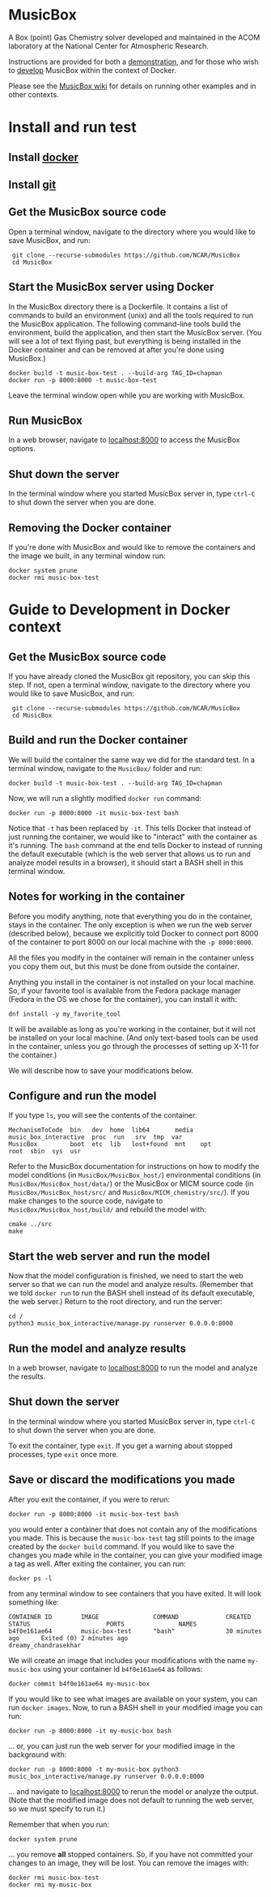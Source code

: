 # MusicBox
A Box (point) Gas Chemistry solver developed and maintained in the ACOM laboratory at the National Center for Atmospheric Research.

Instructions are provided for both a [demonstration](#install-and-run-test), and for those who wish to [develop](#guide-to-development-in-docker-context) MusicBox within the context of Docker.

Please see the [MusicBox wiki](https://wiki.ucar.edu/display/MusicBox/Quick+Start) for details on running other examples and in other contexts.


# Install and run test
## Install [docker](https://www.docker.com/get-started)

## Install [git](https://git-scm.com)

## Get the MusicBox source code
Open a terminal window, navigate to the directory where you would like to save MusicBox, and run:

```
 git clone --recurse-submodules https://github.com/NCAR/MusicBox
 cd MusicBox
```

## Start the MusicBox server using Docker
In the MusicBox directory there is a Dockerfile. It contains a list of commands to build an environment (unix) and all the tools required to run the MusicBox application.  The following command-line tools build the environment, build the application, and then start the MusicBox server. (You will see a lot of text flying past, but everything is being installed in the Docker container and can be removed at after you're done using MusicBox.)

```
docker build -t music-box-test . --build-arg TAG_ID=chapman
docker run -p 8000:8000 -t music-box-test
```

Leave the terminal window open while you are working with MusicBox.

## Run MusicBox

In a web browser, navigate to [localhost:8000](http://localhost:8000) to access the MusicBox options.

## Shut down the server

In the terminal window where you started MusicBox server in, type `ctrl-C` to shut down the server when you are done.

## Removing the Docker container

If you're done with MusicBox and would like to remove the containers and the image we built, in any terminal window run:

```
docker system prune
docker rmi music-box-test
```

# Guide to Development in Docker context

## Get the MusicBox source code

If you have already cloned the MusicBox git repository, you can skip this step. If not, open a terminal window, navigate to the directory where you would like to save MusicBox, and run:

```
 git clone --recurse-submodules https://github.com/NCAR/MusicBox
 cd MusicBox
```

## Build and run the Docker container

We will build the container the same way we did for the standard test. In a terminal window, navigate to the `MusicBox/` folder and run:

```
docker build -t music-box-test . --build-arg TAG_ID=chapman
```

Now, we will run a slightly modified `docker run` command:

```
docker run -p 8000:8000 -it music-box-test bash
```

Notice that `-t` has been replaced by `-it`. This tells Docker that instead of just running the container, we would like to "interact" with the container as it's running. The `bash` command at the end tells Docker to instead of running the default executable (which is the web server that allows us to run and analyze model results in a browser), it should start a BASH shell in this terminal window.

## Notes for working in the container

Before you modify anything, note that everything you do in the container, stays in the container. The only exception is when we run the web server (described below), because we explicitly told Docker to connect port 8000 of the container to port 8000 on our local machine with the `-p 8000:8000`.

All the files you modify in the container will remain in the container unless you copy them out, but this must be done from outside the container.

Anything you install in the container is not installed on your local machine. So, if your favorite tool is available from the Fedora package manager (Fedora in the OS we chose for the container), you can install it with:

```
dnf install -y my_favorite_tool
```

It will be available as long as you're working in the container, but it will not be installed on your local machine. (And only text-based tools can be used in the container, unless you go through the processes of setting up X-11 for the container.)

We will describe how to save your modifications below.

## Configure and run the model

If you type `ls`, you will see the contents of the container:

```
MechanismToCode  bin   dev  home  lib64       media  music_box_interactive  proc  run   srv  tmp  var
MusicBox         boot  etc  lib   lost+found  mnt    opt                    root  sbin  sys  usr
```

Refer to the MusicBox documentation for instructions on how to modify the model conditions (in `MusicBox/MusicBox_host/`) environmental conditions (in `MusicBox/MusicBox_host/data/`) or the MusicBox or MICM source code (in `MusicBox/MusicBox_host/src/` and `MusicBox/MICM_chemistry/src/`). If you make changes to the source code, navigate to `MusicBox/MusicBox_host/build/` and rebuild the model with:

```
cmake ../src
make
```

## Start the web server and run the model

Now that the model configuration is finished, we need to start the web server so that we can run the model and analyze results. (Remember that we told `docker run` to run the BASH shell instead of its default executable, the web server.) Return to the root directory, and run the server:

```
cd /
python3 music_box_interactive/manage.py runserver 0.0.0.0:8000
```

## Run the model and analyze results

In a web browser, navigate to [localhost:8000](http://localhost:8000) to run the model and analyze the results.

## Shut down the server

In the terminal window where you started MusicBox server in, type `ctrl-C` to shut down the server when you are done.

To exit the container, type `exit`. If you get a warning about stopped processes, type `exit` once more.

## Save or discard the modifications you made

After you exit the container, if you were to rerun:

```
docker run -p 8000:8000 -it music-box-test bash
```

you would enter a container that does not contain any of the modifications you made. This is because the `music-box-test` tag still points to the image created by the `docker build` command. If you would like to save the changes you made while in the container, you can give your modified image a tag as well. After exiting the container, you can run:

```
docker ps -l
```

from any terminal window to see containers that you have exited. It will look something like:

```
CONTAINER ID        IMAGE               COMMAND             CREATED             STATUS                     PORTS               NAMES
b4f0e161ae64        music-box-test      "bash"              30 minutes ago      Exited (0) 2 minutes ago                       dreamy_chandrasekhar
```

We will create an image that includes your modifications with the name `my-music-box` using your container id `b4f0e161ae64` as follows:

```
docker commit b4f0e161ae64 my-music-box
```

If you would like to see what images are available on your system, you can run `docker images`. Now, to run a BASH shell in your modified image you can run:

```
docker run -p 8000:8000 -it my-music-box bash
```

... or, you can just run the web server for your modified image in the background with:

```
docker run -p 8000:8000 -t my-music-box python3 music_box_interactive/manage.py runserver 0.0.0.0:8000
```
... and navigate to [localhost:8000](http://localhost:8000) to rerun the model or analyze the output. (Note that the modified image does not default to running the web server, so we must specify to run it.)

Remember that when you run:

```
docker system prune
```

... you remove **all** stopped containers. So, if you have not committed your changes to an image, they will be lost. You can remove the images with:

```
docker rmi music-box-test
docker rmi my-music-box
```


